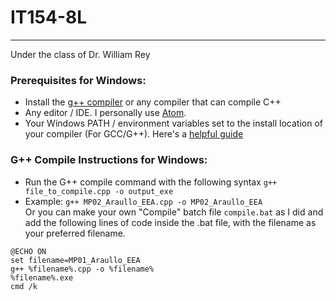 # IT154-8L
***
Under the class of Dr. William Rey

### Prerequisites for Windows:
- Install the [g++ compiler](https://sourceforge.net/projects/mingw/) or any compiler that can compile C++
- Any editor / IDE. I personally use [Atom](https://atom.io/).
- Your Windows PATH / environment variables set to the install location of your compiler (For GCC/G++). Here's a [helpful guide](https://www.scaler.com/topics/c/c-compiler-for-windows/)

### G++ Compile Instructions for Windows:
- Run the G++ compile command with the following syntax `g++ file_to_compile.cpp -o output_exe`
- Example: `g++ MP02_Araullo_EEA.cpp -o MP02_Araullo_EEA`<br/>
Or you can make your own "Compile" batch file `compile.bat` as I did and add the following lines of code inside the .bat file, with the filename as your preferred filename.
```
@ECHO ON
set filename=MP01_Araullo_EEA
g++ %filename%.cpp -o %filename%
%filename%.exe
cmd /k
```
